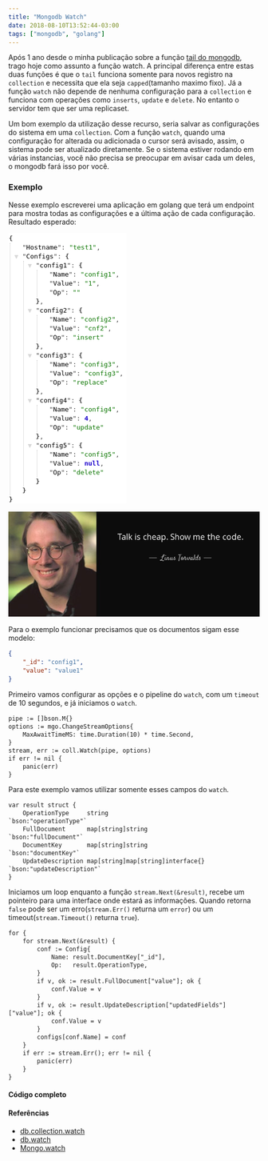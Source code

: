 ```yaml
---
title: "Mongodb Watch"
date: 2018-08-10T13:52:44-03:00
tags: ["mongodb", "golang"]
---
```


Após 1 ano desde o minha publicação sobre a função [tail do mongodb](/post/tail-mongodb/), trago hoje como assunto a função watch.
A principal diferença entre estas duas funções é que o `tail` funciona somente para novos registro na `collection`
e necessita que ela seja `capped`(tamanho maximo fixo). Já a função `watch` não depende de nenhuma configuração para a
`collection` e funciona com operações como `inserts`, `update` e `delete`. No entanto o servidor tem que ser uma replicaset.

<!--more-->

Um bom exemplo da utilização desse recurso, seria salvar as configurações do sistema em uma `collection`. Com a função `watch`,
quando uma configuração for alterada ou adicionada o cursor será avisado, assim, o sistema pode ser atualizado diretamente.
Se o sistema estiver rodando em várias instancias, você não precisa se preocupar em avisar cada um deles, o mongodb fará isso
por você.

### Exemplo
Nesse exemplo escreverei uma aplicação em golang que terá um endpoint para mostra todas as configurações e a última ação de cada
configuração. Resultado esperado:

![result](/img/mongodb-watch/result.png)

![Talk is cheap, show me the code](/img/talk-is-cheap-show-me-the-code.jpg)

Para o exemplo funcionar precisamos que os documentos sigam esse modelo:
```json
{
    "_id": "config1",
    "value": "value1"
}
```
Primeiro vamos configurar as opções e o pipeline do `watch`, com um `timeout` de 10 segundos, e já iniciamos o `watch`.
```golang
pipe := []bson.M{}
options := mgo.ChangeStreamOptions{
    MaxAwaitTimeMS: time.Duration(10) * time.Second,
}
stream, err := coll.Watch(pipe, options)
if err != nil {
    panic(err)
}
```
Para este exemplo vamos utilizar somente esses campos do `watch`.
```golang
var result struct {
    OperationType     string                            `bson:"operationType"`
    FullDocument      map[string]string                 `bson:"fullDocument"`
    DocumentKey       map[string]string                 `bson:"documentKey"`
    UpdateDescription map[string]map[string]interface{} `bson:"updateDescription"`
}
```
Iniciamos um loop enquanto a função `stream.Next(&result)`, recebe um pointeiro para uma interface onde estará as informações. Quando retorna `false`
pode ser um erro(`stream.Err()` returna um `error`) ou um timeout(`stream.Timeout()` returna `true`).
```golang
for {
    for stream.Next(&result) {
        conf := Config{
            Name: result.DocumentKey["_id"],
            Op:   result.OperationType,
        }
        if v, ok := result.FullDocument["value"]; ok {
            conf.Value = v
        }
        if v, ok := result.UpdateDescription["updatedFields"]["value"]; ok {
            conf.Value = v
        }
        configs[conf.Name] = conf
    }
    if err := stream.Err(); err != nil {
        panic(err)
    }
}
```

#### Código completo
<script src="https://gist.github.com/darkSasori/0f644858e4dc5fc4a67e98ae9c607f1b.js"></script>

#### Referências
 - [db.collection.watch](https://docs.mongodb.com/manual/reference/method/db.collection.watch/)
 - [db.watch](https://docs.mongodb.com/manual/reference/method/db.watch)
 - [Mongo.watch](https://docs.mongodb.com/manual/reference/method/Mongo.watch)
